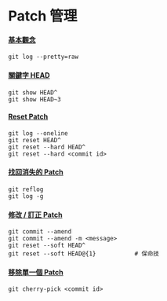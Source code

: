 # Patch 管理

#### [基本觀念](basic.md)

    git log --pretty=raw

#### [關鍵字 HEAD](head.md)

    git show HEAD^
    git show HEAD~3

#### [Reset Patch](reset.md)

    git log --oneline
    git reset HEAD^
    git reset --hard HEAD^
    git reset --hard <commit id>

#### [找回消失的 Patch](reflog.md)

    git reflog
    git log -g

#### [修改 / 訂正 Patch](amend.md)

    git commit --amend
    git commit --amend -m <message>
    git reset --soft HEAD^
    git reset --soft HEAD@{1}           # 保命技

#### [移除單一個 Patch](remove_a_patch.md)

    git cherry-pick <commit id>

